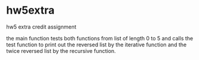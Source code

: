 # hw5extra
hw5 extra credit assignment

the main function tests both functions from list of length 0 to 5 
and calls the test function to print out the reversed list by the 
iterative function and the twice reversed list by the recursive function.
